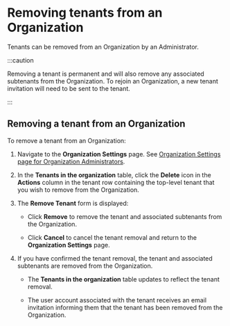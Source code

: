 # Removing tenants from an Organization

<head>
  <meta name="guidename" content="Flow"/>
  <meta name="context" content="GUID-114becc7-aabe-4e06-8528-70b5d6dce067"/>
</head>


Tenants can be removed from an Organization by an Administrator.

:::caution

Removing a tenant is permanent and will also remove any associated subtenants from the Organization. To rejoin an Organization, a new tenant invitation will need to be sent to the tenant.

:::

## Removing a tenant from an Organization

To remove a tenant from an Organization:

1.  Navigate to the **Organization Settings** page. See [Organization Settings page for Organization Administrators](flo-Organizations_Page_Administrators_8c6caca0-abab-41b2-8469-3f07ecd02ec6.md).
2.  In the **Tenants in the organization** table, click the **Delete** icon in the **Actions** column in the tenant row containing the top-level tenant that you wish to remove from the Organization.
3.  The **Remove Tenant** form is displayed:
    -   Click **Remove** to remove the tenant and associated subtenants from the Organization.

    -   Click **Cancel** to cancel the tenant removal and return to the **Organization Settings** page.

4.  If you have confirmed the tenant removal, the tenant and associated subtenants are removed from the Organization.
    -   The **Tenants in the organization** table updates to reflect the tenant removal.

    -   The user account associated with the tenant receives an email invitation informing them that the tenant has been removed from the Organization.